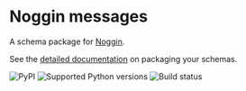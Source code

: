 # Noggin messages

A schema package for [Noggin](https://github.com/fedora-infra/noggin).

See the [detailed documentation](https://fedora-messaging.readthedocs.io/en/latest/messages.html) on packaging your schemas.

![PyPI](https://img.shields.io/pypi/v/noggin-messages.svg)
![Supported Python versions](https://img.shields.io/pypi/pyversions/noggin-messages.svg)
![Build status](https://github.com/fedora-infra/noggin-messages/actions/workflows/main.yml/badge.svg?branch=dev)
